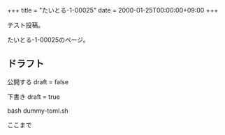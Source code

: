 +++
title = "たいとる-1-00025"
date = 2000-01-25T00:00:00+09:00
+++

テスト投稿。

たいとる-1-00025のページ。


## ドラフト

公開する
draft = false

下書き
draft = true

bash dummy-toml.sh

ここまで

